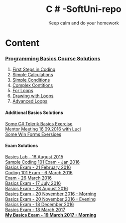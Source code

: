 <!--Making the header in center + parafraf--->
<h1 align="center">C # -SoftUni-repo</h1>
<p align = "center">Keep calm and do your homework</p>

<!--Adding Content-->
<h1> Content</h1>

<!--C# Basics course exercises-->
<h3><a href="https://github.com/delian1986/SoftUni-C-Sharp-repo/tree/master/Programming%20Basics"><b>Programming Basics Course Solutions</b></a></h3>

<!--Lectures Links-->
<ol>
<li><a href="https://github.com/delian1986/SoftUni-C-Sharp-repo/tree/master/Programming%20Basics/01.%20First%20Steps%20in%20Coding/HelloCsharp">First Steps in Coding</a></li>
<li><a href="https://github.com/delian1986/SoftUni-C-Sharp-repo/tree/master/Programming%20Basics/02.Simple%20Calculations/02.Simple%20Calculations">Simple Calculations</a></li>
<li> <a href="https://github.com/delian1986/SoftUni-C-Sharp-repo/tree/master/Programming%20Basics/03.%20Simple-Conditions/03.%20Simple-Conditions">Simple Conditions</a></li>
<li><a href="https://github.com/delian1986/SoftUni-C-Sharp-repo/tree/master/Programming%20Basics/04.Complex%20Contitions">Complex Contitions</a></li>
<li><a href ="https://github.com/delian1986/SoftUni-C-Sharp-repo/tree/master/Programming%20Basics/05.Cycles%20(For%20Loops)">For Loops</a></li>
<li> <a href = "https://github.com/delian1986/SoftUni-C-Sharp-repo/tree/master/Programming%20Basics/06.%20Drawing%20with%20Loops">Drawing with Loops</a></li>
<li><a href= "https://github.com/delian1986/SoftUni-C-Sharp-repo/tree/master/Programming%20Basics/07.%20Advanced%20Loops">Advanced Loops</a></li>
</ol>

<!-- Additional Solutions-->
<h4><b> Additional Basics Solutions</b></h4>
<a href = "https://github.com/delian1986/SoftUni-C-Sharp-repo/tree/master/Programming%20Basics/C%20%23%20Telerik">Some C# Telerik Basics Exercise</a></br>
<a href = "https://github.com/delian1986/SoftUni-C-Sharp-repo/tree/master/Programming%20Basics/MentorMeeting%2016.09">Mentor Meeting 16.09.2016 with Luci</a></br>
<a href="https://github.com/delian1986/SoftUni-C-Sharp-repo/tree/master/Programming%20Basics/Win%20Forms">Some Win Forms Exersices</a></br>

<!--Adding Exercise Solutions-->
<h4><b> Exam Solutions</b></h4>
<a href="https://github.com/delian1986/SoftUni-C-Sharp-repo/tree/master/Programming%20Basics/exersiceForExam/Programming%20Basics%20Lab%20-%2016%20August%202015/Basics%20Lab%20-%2016%20August%202015">Basics Lab - 16 August 2015</a></br>
<a href="https://github.com/delian1986/SoftUni-C-Sharp-repo/tree/master/Programming%20Basics/exersiceForExam/Exercise%20for%20Exam/Sample%20Coding%20101%20Exam%20-%20Jan%202016/Sample%20Coding%20101%20Exam">Sample Coding 101 Exam - Jan 2016</a></br>
<a href="https://github.com/delian1986/SoftUni-C-Sharp-repo/tree/master/Programming%20Basics/exersiceForExam/Exercise%20for%20Exam/exam%2021%20February%202016/Problem%2005%20-%20Salt%20And%20Pepper">Basics Exam - 21 February 2016</a></br>
<a href="https://github.com/delian1986/SoftUni-C-Sharp-repo/tree/7b83155d42c7fbfa3db76f66934003eef9f703d5/Programming%20Basics/exersiceForExam/exerciseForExam">Coding 101 Exam - 6 March 2016</a></br>
<a href ="https://judge.softuni.bg/Contests/179/Coding-101-Exam-26-March-2016">Exam - 26 March 2016</a></br>
<a href="https://github.com/delian1986/SoftUni-C-Sharp-repo/tree/6ccf8a569c4be6e85c5e2bbb9b8a1b54a0646b6e/Programming%20Basics/exersiceForExam/Exercise%20for%20Exam">Basics Exam - 17 July 2016</a></br>
<a href="https://github.com/delian1986/SoftUni-C-Sharp-repo/tree/6ccf8a569c4be6e85c5e2bbb9b8a1b54a0646b6e/Programming%20Basics/exersiceForExam/Exercise%20for%20Exam">Basics Exam - 28 August 2016</a></br>
<a href="https://github.com/delian1986/SoftUni-C-Sharp-repo/tree/7b83155d42c7fbfa3db76f66934003eef9f703d5/Programming%20Basics/exersiceForExam/exam%20november%2020%20morning">Basics Exam - 20 November 2016 - Morning</a></br>
<a href="https://github.com/delian1986/SoftUni-C-Sharp-repo/tree/7b83155d42c7fbfa3db76f66934003eef9f703d5/Programming%20Basics/exersiceForExam/november%2020%20evening">Basics Exam - 20 November 2016 - Evening</a></br>
<a href="https://github.com/delian1986/SoftUni-C-Sharp-repo/tree/7b83155d42c7fbfa3db76f66934003eef9f703d5/Programming%20Basics/exersiceForExam/december">Basics Exam - 18 December 2016</a></br>
<a href="https://github.com/delian1986/SoftUni-C-Sharp-repo/tree/62c92ac65b872e0542ab02fefff306df72ecc077/Programming%20Basics/exersiceForExam/Basics%20Exam%20-%2018%20March%202017/Basics%20Exam%20-%2018%20March%202017">Basics Exam - 18 March 2017</a></br>
<a href="https://github.com/delian1986/SoftUni-C-Sharp-repo/tree/e6fb79dcd683ad06f6ec58cab0a3bfac347c895a/Programming%20Basics/MyExam19.03.2017morning/MyExamGL"><b>My Basics Exam - 19 March 2017 - Morning</b></a></br>

